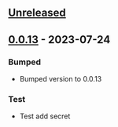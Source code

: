 <a name="unreleased"></a>
## [Unreleased]


<a name="0.0.13"></a>
## [0.0.13] - 2023-07-24
### Bumped
- Bumped version to 0.0.13

### Test
- Test add secret


[Unreleased]: https://path-gitlab.med.umich.edu/path-webteam/shield/compare/0.0.13...HEAD
[0.0.13]: https://path-gitlab.med.umich.edu/path-webteam/shield/compare/0.0.12...0.0.13
